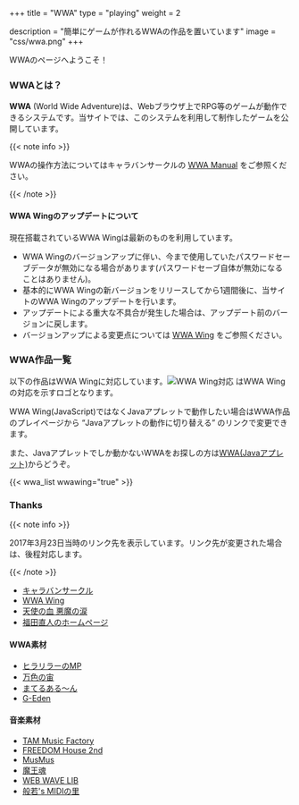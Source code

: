 +++
title = "WWA"
type = "playing"
weight = 2

description = "簡単にゲームが作れるWWAの作品を置いています"
image = "css/wwa.png"
+++

WWAのページへようこそ！

### WWAとは？

**WWA** (World Wide Adventure)は、Webブラウザ上でRPG等のゲームが動作できるシステムです。当サイトでは、このシステムを利用して制作したゲームを公開しています。

{{< note info >}}
  <p>WWAの操作方法についてはキャラバンサークルの <a href="http://www.wwajp.com/manual.html" title="WWA Manual">WWA Manual</a> をご参照ください。</p>
{{< /note >}}

#### WWA Wingのアップデートについて

<!--**WWA Wingのシステムは 2017年 9月 5日 (火) より W3.15a から W3.15c に変更予定です。**-->

現在搭載されているWWA Wingは最新のものを利用しています。

- WWA Wingのバージョンアップに伴い、今まで使用していたパスワードセーブデータが無効になる場合があります(パスワードセーブ自体が無効になることはありません)。
- 基本的にWWA Wingの新バージョンをリリースしてから1週間後に、当サイトのWWA Wingのアップデートを行います。
- アップデートによる重大な不具合が発生した場合は、アップデート前のバージョンに戻します。
- バージョンアップによる変更点については <a href="http://wwawing.com" title="WWA Wing">WWA Wing</a> をご参照ください。

### WWA作品一覧

以下の作品はWWA Wingに対応しています。![WWA Wing対応](wwawing.png) はWWA Wingの対応を示すロゴとなります。

<aside class="note is-info">
  <p>WWA Wing(JavaScript)ではなくJavaアプレットで動作したい場合はWWA作品のプレイページから <q>Javaアプレットの動作に切り替える</q> のリンクで変更できます。</p>
  <p>また、Javaアプレットでしか動かないWWAをお探しの方は<a href="java.html">WWA(Javaアプレット)</a>からどうぞ。</p>
</aside>

{{< wwa_list wwawing="true" >}}

### Thanks
{{< note info >}}
  <p>2017年3月23日当時のリンク先を表示しています。リンク先が変更された場合は、後程対応します。</p>
{{< /note >}}

- [キャラバンサークル](http://www.wwajp.com/)
- [WWA Wing](http://wwawing.com/)
- [天使の血 悪魔の涙](http://tenaku.sakura.ne.jp/)
- [福田直人のホームページ](http://www.t3.rim.or.jp/~naoto/naoto.html)

#### WWA素材

- [ヒラリラーのMP](http://hirarira.net/)
- [万色の宙](http://c-lr.net/touch/)
- [まてるある～ん](http://ameblo.jp/msrr-material/)
- [G-Eden](http://geo.kesagiri.net/)

#### 音楽素材

- [TAM Music Factory](http://www.tam-music.com/)
- [FREEDOM House 2nd](http://fhouse.s17.xrea.com/)
- [MusMus](http://musmus.main.jp/)
- [魔王魂](http://maoudamashii.jokersounds.com/)
- [WEB WAVE LIB](http://wwl.s-t-t.com/)
- [般若's MIDIの里](http://hannya.nce.buttobi.net/)